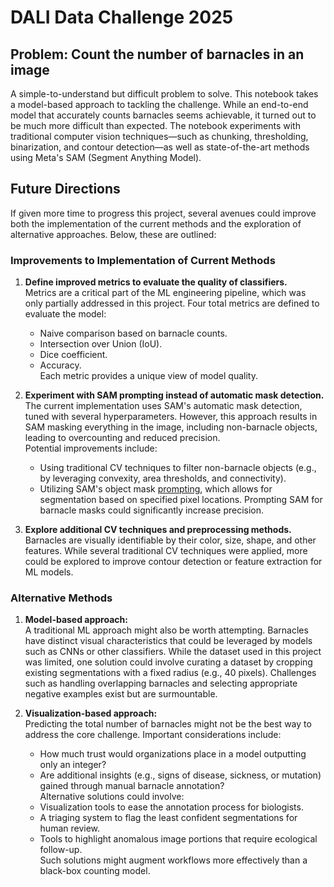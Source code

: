 # DALI Data Challenge 2025

## Problem: Count the number of barnacles in an image

A simple-to-understand but difficult problem to solve. This notebook takes a model-based approach to tackling the challenge. While an end-to-end model that accurately counts barnacles seems achievable, it turned out to be much more difficult than expected. The notebook experiments with traditional computer vision techniques—such as chunking, thresholding, binarization, and contour detection—as well as state-of-the-art methods using Meta's SAM (Segment Anything Model).

## Future Directions

If given more time to progress this project, several avenues could improve both the implementation of the current methods and the exploration of alternative approaches. Below, these are outlined:

### Improvements to Implementation of Current Methods
1. **Define improved metrics to evaluate the quality of classifiers.**  
   Metrics are a critical part of the ML engineering pipeline, which was only partially addressed in this project. Four total metrics are defined to evaluate the model:
   - Naive comparison based on barnacle counts.
   - Intersection over Union (IoU).
   - Dice coefficient.
   - Accuracy.  
   Each metric provides a unique view of model quality.

2. **Experiment with SAM prompting instead of automatic mask detection.**  
   The current implementation uses SAM's automatic mask detection, tuned with several hyperparameters. However, this approach results in SAM masking everything in the image, including non-barnacle objects, leading to overcounting and reduced precision.  
   Potential improvements include:
   - Using traditional CV techniques to filter non-barnacle objects (e.g., by leveraging convexity, area thresholds, and connectivity).  
   - Utilizing SAM's object mask [prompting](https://github.com/facebookresearch/segment-anything/blob/main/notebooks/predictor_example.ipynb), which allows for segmentation based on specified pixel locations. Prompting SAM for barnacle masks could significantly increase precision.

3. **Explore additional CV techniques and preprocessing methods.**  
   Barnacles are visually identifiable by their color, size, shape, and other features. While several traditional CV techniques were applied, more could be explored to improve contour detection or feature extraction for ML models.

### Alternative Methods
1. **Model-based approach:**  
   A traditional ML approach might also be worth attempting. Barnacles have distinct visual characteristics that could be leveraged by models such as CNNs or other classifiers. While the dataset used in this project was limited, one solution could involve curating a dataset by cropping existing segmentations with a fixed radius (e.g., 40 pixels). Challenges such as handling overlapping barnacles and selecting appropriate negative examples exist but are surmountable.

2. **Visualization-based approach:**  
   Predicting the total number of barnacles might not be the best way to address the core challenge. Important considerations include:  
   - How much trust would organizations place in a model outputting only an integer?  
   - Are additional insights (e.g., signs of disease, sickness, or mutation) gained through manual barnacle annotation?  
   Alternative solutions could involve:  
   - Visualization tools to ease the annotation process for biologists.  
   - A triaging system to flag the least confident segmentations for human review.  
   - Tools to highlight anomalous image portions that require ecological follow-up.  
   Such solutions might augment workflows more effectively than a black-box counting model.
